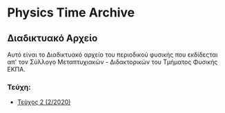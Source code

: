 # Physics Time Archive

## Διαδικτυακό Αρχείο

Αυτό είναι το Διαδικτυακό αρχείο του περιοδικού φυσικής που εκδίδεςται απ' τον Σύλλογο Μεταπτυχιακών - Διδακτορικών του Τμήματος
Φυσικής ΕΚΠΑ.

### Τεύχη:

- [Τεύχος 2 (2/2020)](issues/2020-02-physics_time.pdf)
	
